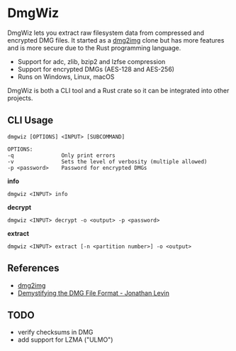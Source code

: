 DmgWiz
======
DmgWiz lets you extract raw filesystem data from compressed and encrypted DMG files. It started as a [dmg2img](http://vu1tur.eu.org/tools/) clone but has more features and is more secure due to the Rust programming language.

- Support for adc, zlib, bzip2 and lzfse compression
- Support for encrypted DMGs (AES-128 and AES-256)
- Runs on Windows, Linux, macOS

DmgWiz is both a CLI tool and a Rust crate so it can be integrated into other projects.

CLI Usage
-----

    dmgwiz [OPTIONS] <INPUT> [SUBCOMMAND]

    OPTIONS:
    -q               Only print errors
    -v               Sets the level of verbosity (multiple allowed)
    -p <password>    Password for encrypted DMGs

**info**

    dmgwiz <INPUT> info

**decrypt**

    dmgwiz <INPUT> decrypt -o <output> -p <password>

**extract**

    dmgwiz <INPUT> extract [-n <partition number>] -o <output>
    


References
----------
- [dmg2img](http://vu1tur.eu.org/tools/)
- [Demystifying the DMG File Format - Jonathan Levin](http://newosxbook.com/DMG.html)

TODO
----
- verify checksums in DMG
- add support for LZMA ("ULMO")